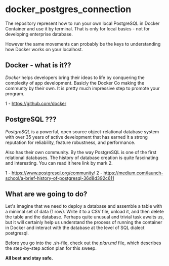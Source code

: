 # docker_postgres_connection
The repository represent how to run your own local PostgreSQL in Docker Container and use it by terminal. That is only for local basics - not for developing enterprise database. 

However the same movements can probably be the keys to understanding how Docker works on your localhost. 

## Docker - what is it??

*Docker* helps developers bring their ideas to life by conquering the complexity of app development.
Basicly the Docker Co making the communty by their own. It is pretty much impressive step to promote your program. 

1 - https://github.com/docker

## PostgreSQL ??? 

*PostgreSQL* is a powerful, open source object-relational database system with over 35 years of active development that has earned it a strong reputation for reliability, feature robustness, and performance.

Also has their own community. By the way PostgreSQL is one of the first relational databases. The history of database creation is quite fascinating and interesting. You can read it here link by mark 2.

1 - https://www.postgresql.org/community/
2 - https://medium.com/launch-school/a-brief-history-of-postgresql-36d8d392c611

## What are we going to do? 

Let's imagine that we need to deploy a database and assemble a table with a minimal set of data (1 row). Write it to a CSV file, unload it, and then delete the table and the database. Perhaps quite unusual and trivial task awaits us, but it will certainly help us understand the process of running the container in Docker and interact with the database at the level of SQL dialect postgresql.

Before you go into the .sh-file, check out the *plan.md* file, which describes the step-by-step action plan for this sweep. 

**All best and stay safe.**
